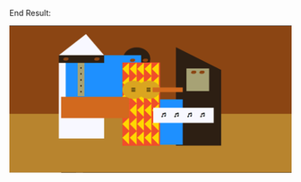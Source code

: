 End Result:

<img src="https://github.com/nzayem/FreeCodeCamp/blob/main/Module-10-Intermediate-CSS-Picasso-Painting/End-Result-Large.png">
